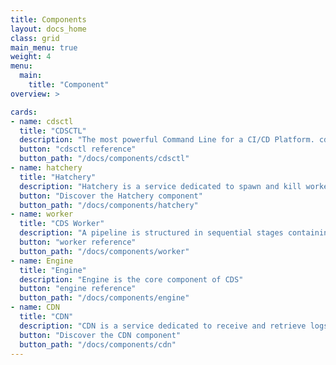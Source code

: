 ```yaml
---
title: Components
layout: docs_home
class: grid
main_menu: true
weight: 4
menu:
  main:
    title: "Component"
overview: >

cards:
- name: cdsctl
  title: "CDSCTL"
  description: "The most powerful Command Line for a CI/CD Platform. cdsctl is the CDS Command Line - you can script everything with it, cdsctl also provide some cool commands such as cdsctl shell to browse your projects and workflows without the need to open a browser."
  button: "cdsctl reference"
  button_path: "/docs/components/cdsctl"
- name: hatchery
  title: "Hatchery"
  description: "Hatchery is a service dedicated to spawn and kill worker in accordance with build queue needs."
  button: "Discover the Hatchery component"
  button_path: "/docs/components/hatchery"
- name: worker
  title: "CDS Worker"
  description: "A pipeline is structured in sequential stages containing one or multiple concurrent jobs. A Job will be executed by a worker. The binary worker is available from CDS Job"
  button: "worker reference"
  button_path: "/docs/components/worker"
- name: Engine
  title: "Engine"
  description: "Engine is the core component of CDS"
  button: "engine reference"
  button_path: "/docs/components/engine"
- name: CDN
  title: "CDN"
  description: "CDN is a service dedicated to receive and retrieve logs"
  button: "Discover the CDN component"
  button_path: "/docs/components/cdn"  
---
```

